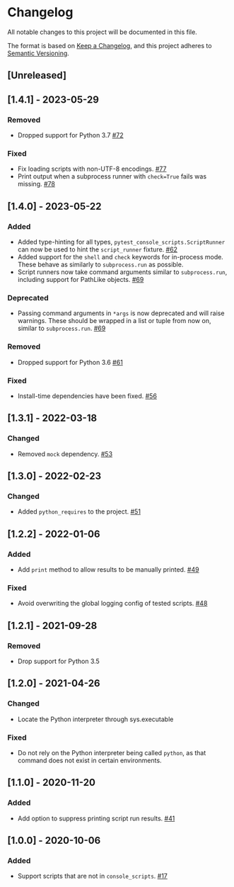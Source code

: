 # Changelog

All notable changes to this project will be documented in this file.

The format is based on [Keep a Changelog](https://keepachangelog.com/en/1.0.0/),
and this project adheres to [Semantic Versioning](https://semver.org/spec/v2.0.0.html).

## [Unreleased]

## [1.4.1] - 2023-05-29

### Removed
- Dropped support for Python 3.7
  [#72](https://github.com/kvas-it/pytest-console-scripts/pull/72)

### Fixed
- Fix loading scripts with non-UTF-8 encodings.
  [#77](https://github.com/kvas-it/pytest-console-scripts/pull/77)
- Print output when a subprocess runner with `check=True` fails was missing.
  [#78](https://github.com/kvas-it/pytest-console-scripts/pull/78)

## [1.4.0] - 2023-05-22

### Added
- Added type-hinting for all types, `pytest_console_scripts.ScriptRunner`
  can now be used to hint the `script_runner` fixture.
  [#62](https://github.com/kvas-it/pytest-console-scripts/pull/62)
- Added support for the `shell` and `check` keywords for in-process mode.
  These behave as similarly to `subprocess.run` as possible.
- Script runners now take command arguments similar to `subprocess.run`,
  including support for PathLike objects.
  [#69](https://github.com/kvas-it/pytest-console-scripts/pull/69)

### Deprecated
- Passing command arguments in `*args` is now deprecated and will raise warnings.
  These should be wrapped in a list or tuple from now on, similar to `subprocess.run`.
  [#69](https://github.com/kvas-it/pytest-console-scripts/pull/69)

### Removed
- Dropped support for Python 3.6
  [#61](https://github.com/kvas-it/pytest-console-scripts/pull/61)

### Fixed
- Install-time dependencies have been fixed.
  [#56](https://github.com/kvas-it/pytest-console-scripts/issues/56)

## [1.3.1] - 2022-03-18

### Changed
- Removed `mock` dependency.
  [#53](https://github.com/kvas-it/pytest-console-scripts/pull/53)

## [1.3.0] - 2022-02-23

### Changed
- Added `python_requires` to the project.
  [#51](https://github.com/kvas-it/pytest-console-scripts/issues/51)

## [1.2.2] - 2022-01-06

### Added
- Add `print` method to allow results to be manually printed.
  [#49](https://github.com/kvas-it/pytest-console-scripts/issues/49)

### Fixed
- Avoid overwriting the global logging config of tested scripts.
  [#48](https://github.com/kvas-it/pytest-console-scripts/pull/48)

## [1.2.1] - 2021-09-28

### Removed
- Drop support for Python 3.5

## [1.2.0] - 2021-04-26

### Changed
- Locate the Python interpreter through sys.executable

### Fixed
- Do not rely on the Python interpreter being called `python`,
  as that command does not exist in certain environments.

## [1.1.0] - 2020-11-20

### Added
- Add option to suppress printing script run results.
  [#41](https://github.com/kvas-it/pytest-console-scripts/issues/41)

## [1.0.0] - 2020-10-06

### Added
- Support scripts that are not in `console_scripts`.
  [#17](https://github.com/kvas-it/pytest-console-scripts/issues/17)
